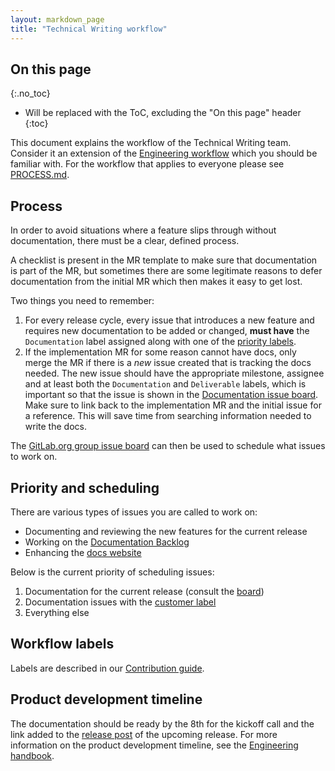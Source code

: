 ```yaml
---
layout: markdown_page
title: "Technical Writing workflow"
---
```


## On this page
{:.no_toc}

* Will be replaced with the ToC, excluding the "On this page" header
{:toc}

This document explains the workflow of the Technical Writing team. Consider it
an extension of the [Engineering workflow](/handbook/engineering/workflow/)
which you should be familiar with.
For the workflow that applies to everyone please see
[PROCESS.md](https://gitlab.com/gitlab-org/gitlab-ce/blob/master/PROCESS.md).

## Process

In order to avoid situations where a feature slips through without documentation,
there must be a clear, defined process.

A checklist is present in the MR template to make sure that documentation is
part of the MR, but sometimes there are some legitimate reasons to defer
documentation from the initial MR which then makes it easy to get lost.

Two things you need to remember:

1. For every release cycle, every issue that introduces a new feature and requires
   new documentation to be added or changed, **must have** the `Documentation` label
   assigned along with one of the
   [priority labels](https://gitlab.com/gitlab-org/gitlab-ce/blob/master/CONTRIBUTING.md#workflow-labels).
1. If the implementation MR for some reason cannot have docs, only merge the MR if
   there is a _new_ issue created that is tracking the docs needed. The new issue
   should have the appropriate milestone, assignee and at least both the
   `Documentation` and `Deliverable` labels, which is important so that the issue
   is shown in the [Documentation issue board][board]. Make sure to link back to the
   implementation MR and the initial issue for a reference. This will save time
   from searching information needed to write the docs.

The [GitLab.org group issue board][board] can then be used to schedule what
issues to work on.

## Priority and scheduling

There are various types of issues you are called to work on:

- Documenting and reviewing the new features for the current release
- Working on the [Documentation Backlog](https://gitlab.com/groups/gitlab-org/-/issues?scope=all&utf8=%E2%9C%93&state=opened&label_name[]=Documentation)
- Enhancing the [docs website](https://gitlab.com/gitlab-com/gitlab-docs/issues)

Below is the current priority of scheduling issues:

1. Documentation for the current release (consult the [board])
1. Documentation issues with the [customer label](https://gitlab.com/groups/gitlab-org/-/issues?scope=all&utf8=%E2%9C%93&state=opened&label_name[]=Documentation&label_name[]=customer)
1. Everything else

## Workflow labels

Labels are described in our [Contribution guide][contrib-labels-guide].

[contrib-labels-guide]: https://gitlab.com/gitlab-org/gitlab-ce/blob/master/CONTRIBUTING.md#workflow-labels

## Product development timeline

The documentation should be ready by the 8th for the kickoff call and the link
added to the [release post](/handbook/marketing/blog/release-posts/) of the
upcoming release. For more information on the product development timeline, see the
[Engineering handbook](/handbook/engineering/workflow/#product-development-timeline).

[board]: https://gitlab.com/groups/gitlab-org/-/boards/375110?milestone_title=%23started&=&label_name[]=Documentation
